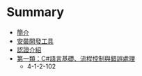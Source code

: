 # Summary

* [簡介](introduction.md)
* [安裝開發工具](installation.md)
* [認證介紹](certification.md)
* [第一類：C#語言基礎、流程控制與錯誤處理](4-2-1.md)
   * 4-1-2-102

